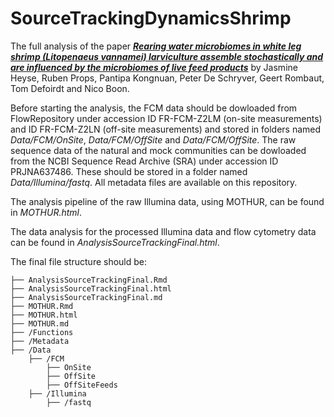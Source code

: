 # SourceTrackingDynamicsShrimp

The full analysis of the paper [***Rearing water microbiomes in white leg shrimp (Litopenaeus vannamei) larviculture assemble stochastically and are influenced by the microbiomes of live feed products***](https://sfamjournals.onlinelibrary.wiley.com/doi/full/10.1111/1462-2920.15310) by Jasmine Heyse, Ruben Props, Pantipa Kongnuan, Peter De Schryver, Geert Rombaut, Tom Defoirdt and Nico Boon.

Before starting the analysis, the FCM data should be dowloaded from FlowRepository under accession ID FR-FCM-Z2LM (on-site measurements) and ID FR-FCM-Z2LN (off-site measurements) and stored in folders named _Data/FCM/OnSite_, _Data/FCM/OffSite_ and _Data/FCM/OffSite_. The raw sequence data of the natural and mock communities can be dowloaded from the NCBI Sequence Read Archive (SRA) under accession ID PRJNA637486. These should be stored in a folder named _Data/Illumina/fastq_. All metadata files are available on this repository.

The analysis pipeline of the raw Illumina data, using MOTHUR, can be found in _MOTHUR.html_. 

The data analysis for the processed Illumina data and flow cytometry data can be found in _AnalysisSourceTrackingFinal.html_.

The final file structure should be: 

```
├── AnalysisSourceTrackingFinal.Rmd
├── AnalysisSourceTrackingFinal.html
├── AnalysisSourceTrackingFinal.md
├── MOTHUR.Rmd
├── MOTHUR.html
├── MOTHUR.md
├── /Functions
├── /Metadata
├── /Data
    ├── /FCM
	    ├── OnSite
	    ├── OffSite
	    ├── OffSiteFeeds
    ├── /Illumina
	    ├── /fastq
```
